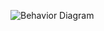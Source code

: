 ![Behavior Diagram](https://user-images.githubusercontent.com/81633037/142991884-00b3e515-4251-44c1-8c4d-132d846691d4.png)
